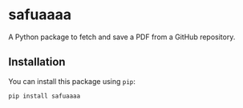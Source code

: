 # safuaaaa

A Python package to fetch and save a PDF from a GitHub repository.

## Installation

You can install this package using `pip`:

```bash
pip install safuaaaa
